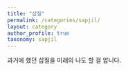 ```yaml
---
title: "삽질"
permalink: /categories/sapjil/
layout: category
author_profile: true
taxonomy: sapjil
---
```


과거에 했던 삽질을 미래의 나도 할 걸 압니다.